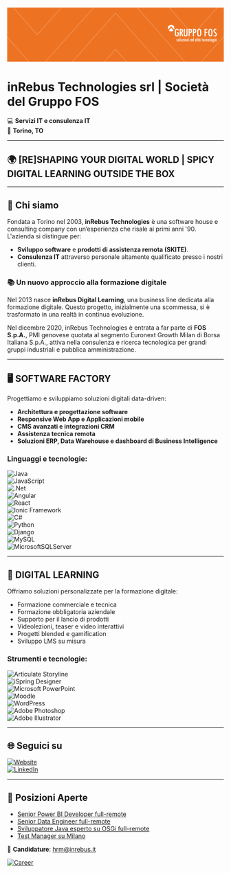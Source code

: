 ![InRebus Technologies](https://github.com/InRebusRecruiting2023/inRebusRecruiting2023/blob/5f1e831bb58dacf79f14cf18beb04d2bdfe0eae4/inRebus_copertina_linkedin%20(002).png) 

# inRebus Technologies srl | Società del Gruppo FOS 
💻 **Servizi IT e consulenza IT**  
🏢 **Torino, TO**

---

## 🌍 [RE]SHAPING YOUR DIGITAL WORLD | SPICY DIGITAL LEARNING OUTSIDE THE BOX

---

## 👥 Chi siamo  
Fondata a Torino nel 2003, **inRebus Technologies** è una software house e consulting company con un’esperienza che risale ai primi anni '90. L'azienda si distingue per:  
- **Sviluppo software** e **prodotti di assistenza remota (SKITE)**.  
- **Consulenza IT** attraverso personale altamente qualificato presso i nostri clienti.  

### 📚 Un nuovo approccio alla formazione digitale  
Nel 2013 nasce **inRebus Digital Learning**, una business line dedicata alla formazione digitale. Questo progetto, inizialmente una scommessa, si è trasformato in una realtà in continua evoluzione.  

Nel dicembre 2020, inRebus Technologies è entrata a far parte di **FOS S.p.A.**, PMI genovese quotata al segmento Euronext Growth Milan di Borsa Italiana S.p.A., attiva nella consulenza e ricerca tecnologica per grandi gruppi industriali e pubblica amministrazione.  

---

## 🖥️ SOFTWARE FACTORY  
Progettiamo e sviluppiamo soluzioni digitali data-driven:  
- **Architettura e progettazione software**  
- **Responsive Web App e Applicazioni mobile**  
- **CMS avanzati e integrazioni CRM**  
- **Assistenza tecnica remota**  
- **Soluzioni ERP, Data Warehouse e dashboard di Business Intelligence**  

### Linguaggi e tecnologie:  
![Java](https://img.shields.io/badge/java-%23ED8B00.svg?style=for-the-badge&logo=openjdk&logoColor=white)  
![JavaScript](https://img.shields.io/badge/javascript-%23323330.svg?style=for-the-badge&logo=javascript&logoColor=%23F7DF1E)  
![.Net](https://img.shields.io/badge/.NET-5C2D91?style=for-the-badge&logo=.net&logoColor=white)  
![Angular](https://img.shields.io/badge/Angular-DD0031?style=for-the-badge&logo=angular&logoColor=white)  
![React](https://img.shields.io/badge/react-%2320232a.svg?style=for-the-badge&logo=react&logoColor=%2361DAFB)  
![Ionic Framework](https://img.shields.io/badge/Ionic_Framework-3880FF?style=for-the-badge&logo=ionic&logoColor=white)  
![C#](https://img.shields.io/badge/c%23-%23239120.svg?style=for-the-badge&logo=c-sharp&logoColor=white)  
![Python](https://img.shields.io/badge/python-3670A0?style=for-the-badge&logo=python&logoColor=ffdd54)  
![Django](https://img.shields.io/badge/django-%23092E20.svg?style=for-the-badge&logo=django&logoColor=white)  
![MySQL](https://img.shields.io/badge/mysql-%2300f.svg?style=for-the-badge&logo=mysql&logoColor=white)  
![MicrosoftSQLServer](https://img.shields.io/badge/Microsoft%20SQL%20Server-CC2927?style=for-the-badge&logo=microsoft%20sql%20server&logoColor=white)  

---

## 📖 DIGITAL LEARNING  
Offriamo soluzioni personalizzate per la formazione digitale:  
- Formazione commerciale e tecnica  
- Formazione obbligatoria aziendale  
- Supporto per il lancio di prodotti  
- Videolezioni, teaser e video interattivi  
- Progetti blended e gamification  
- Sviluppo LMS su misura  

### Strumenti e tecnologie:  
![Articulate Storyline](https://img.shields.io/badge/Articulate%20Storyline-360-blue)  
![iSpring Designer](https://img.shields.io/badge/iSpring%20Designer-11-orange)  
![Microsoft PowerPoint](https://img.shields.io/badge/Microsoft_PowerPoint-B7472A?style=for-the-badge&logo=microsoft-powerpoint&logoColor=white)  
![Moodle](https://img.shields.io/badge/Moodle-FF9900?style=for-the-badge&logo=moodle&logoColor=white)  
![WordPress](https://img.shields.io/badge/WordPress-%23117AC9.svg?style=for-the-badge&logo=WordPress&logoColor=white)  
![Adobe Photoshop](https://img.shields.io/badge/adobe%20photoshop-%2331A8FF.svg?style=for-the-badge&logo=adobe%20photoshop&logoColor=white)  
![Adobe Illustrator](https://img.shields.io/badge/adobe%20illustrator-%23FF9A00.svg?style=for-the-badge&logo=adobe%20illustrator&logoColor=white)  

---

## 🌐 Seguici su  
[![Website](https://img.shields.io/badge/Website-ffa500.svg?style=for-the-badge&logo=readthedocs&logoColor=black)](https://www.inrebus.it/)  
[![LinkedIn](https://img.shields.io/badge/linkedin-%230077B5.svg?style=for-the-badge&logo=linkedin&logoColor=white)](https://www.linkedin.com/company/inrebus-s.r.l./about/)  

---

## 💼 Posizioni Aperte

- [Senior Power BI Developer full-remote](https://zinrec.intervieweb.it/gruppofos/jobs/senior-power-bi-developer-fullremote-68630/it/)
- [Senior Data Engineer full-remote](https://zinrec.intervieweb.it/gruppofos/jobs/senior-power-bi-developer-fullremote-68630/it/)
- [Sviluppatore Java esperto su OSGi full-remote](https://it.indeed.com/job/sviluppatore-java-esperto-su-osgi-full-remote-e942a78c31d05f0f)
- [Test Manager su Milano](https://zinrec.intervieweb.it/gruppofos/jobs/test-manager-milano-69207/it/)

📧 **Candidature**: [hrm@inrebus.it](mailto:hrm@inrebus.it)

[![Career](https://img.shields.io/badge/Career-00A859?style=for-the-badge&logo=careerbuilder&logoColor=white)](https://zinrec.intervieweb.it/gruppofos/it/career)  
